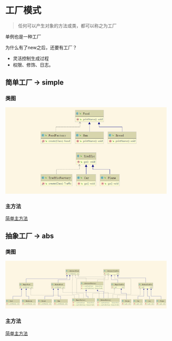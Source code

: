 # 工厂模式
> 任何可以产生对象的方法或类，都可以称之为工厂

单例也是一种工厂

为什么有了new之后，还要有工厂？
 - 灵活控制生成过程
 - 权限、修饰、日志。

## 简单工厂 -> simple

### 类图
![简单工厂类图](simple.png)

### 主方法
[简单主方法](./code/simple/Main.java)

## 抽象工厂  -> abs

### 类图
![抽象工厂类图](abs.png)
### 主方法
[简单主方法](./code/abs/Main.java)


